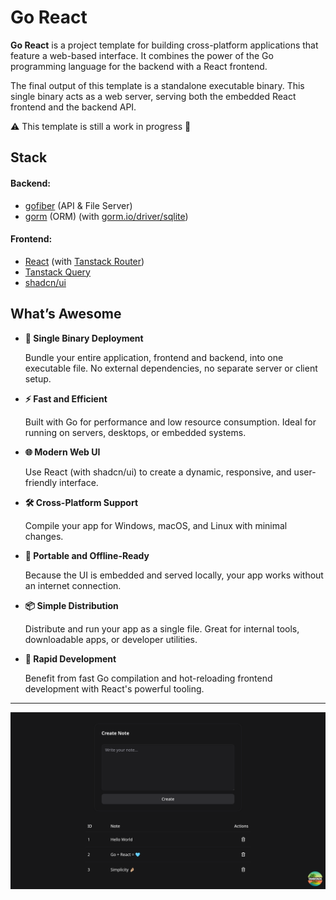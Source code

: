 # Go React 

**Go React** is a project template for building cross-platform applications that feature a web-based interface. It combines the power of the Go programming language for the backend with a React frontend.

The final output of this template is a standalone executable binary. This single binary acts as a web server, serving both the embedded React frontend and the backend API.

:warning: This template is still a work in progress :construction:

## Stack

#### Backend:
- [gofiber](https://gofiber.io) (API & File Server)
- [gorm](https://gorm.io) (ORM) (with [gorm.io/driver/sqlite](https://gorm.io/docs/connecting_to_the_database.html#SQLite))

#### Frontend:
- [React](https://react.dev) (with [Tanstack Router](https://tanstack.com/router))
- [Tanstack Query](https://tanstack.com/query)
- [shadcn/ui](https://ui.shadcn.com)


## What’s Awesome

* **🔗 Single Binary Deployment**

  Bundle your entire application, frontend and backend, into one executable file. No external dependencies, no separate server or client setup.

* **⚡ Fast and Efficient**

  Built with Go for performance and low resource consumption. Ideal for running on servers, desktops, or embedded systems.

* **🌐 Modern Web UI**

  Use React (with shadcn/ui) to create a dynamic, responsive, and user-friendly interface.

* **🛠️ Cross-Platform Support**

  Compile your app for Windows, macOS, and Linux with minimal changes.

* **🧳 Portable and Offline-Ready**

  Because the UI is embedded and served locally, your app works without an internet connection.

* **📦 Simple Distribution**

  Distribute and run your app as a single file. Great for internal tools, downloadable apps, or developer utilities.

* **🚀 Rapid Development**

  Benefit from fast Go compilation and hot-reloading frontend development with React's powerful tooling.

---

![Go React Preview](preview.png)
